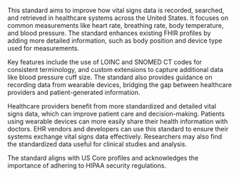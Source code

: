 This standard aims to improve how vital signs data is recorded, searched, and retrieved in healthcare systems across the United States. It focuses on common measurements like heart rate, breathing rate, body temperature, and blood pressure. The standard enhances existing FHIR profiles by adding more detailed information, such as body position and device type used for measurements.

Key features include the use of LOINC and SNOMED CT codes for consistent terminology, and custom extensions to capture additional data like blood pressure cuff size. The standard also provides guidance on recording data from wearable devices, bridging the gap between healthcare providers and patient-generated information.

Healthcare providers benefit from more standardized and detailed vital signs data, which can improve patient care and decision-making. Patients using wearable devices can more easily share their health information with doctors. EHR vendors and developers can use this standard to ensure their systems exchange vital signs data effectively. Researchers may also find the standardized data useful for clinical studies and analysis.

The standard aligns with US Core profiles and acknowledges the importance of adhering to HIPAA security regulations.